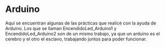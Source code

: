 # Arduino

Aquí se encuentran algunas de las prácticas que realicé con la ayuda de Arduino. Los que se llaman EncendidoLed_Arduino1 y EncendidoLed_Arduino2 son de un mismo trabajo,
ya que un arduino es el cerebro y el otro el esclavo, trabajando juntos para poder funcionar.
